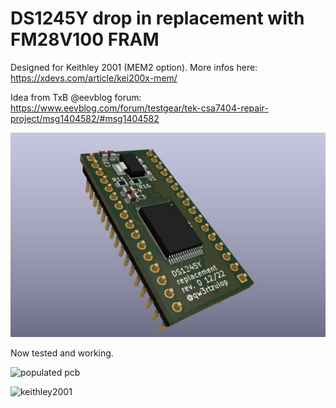 # DS1245Y drop in replacement with FM28V100 FRAM

Designed for Keithley 2001 (MEM2 option). More infos here:
https://xdevs.com/article/kei200x-mem/

Idea from TxB @eevblog forum: https://www.eevblog.com/forum/testgear/tek-csa7404-repair-project/msg1404582/#msg1404582

![3drender](3drender.PNG)

Now tested and working.

![populated pcb](pcb.jpg)

![keithley2001](k2001.jpg)